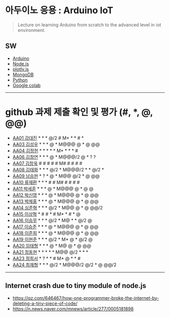 # 아두이노 응용 : Arduino IoT
> Lecture on learning Arduino from scratch to the advanced level in iot environment.

## SW
- [Arduino](https://www.arduino.cc/)
- [Node.js](https://nodejs.org/ko/)
- [plotly.js](https://plot.ly/)
- [MongoDB](https://www.mongodb.com/download-center#community)
- [Python](https://www.anaconda.com)
- [Google colab](https://colab.research.google.com/)
---

# github 과제 제출 확인 및 평가 (#, *, @, @@)
- [AA01	강대진](https://github.com/ijdaejin/aa01) * * * @/2 # M* * * # *
- [AA03	김성우](https://github.com/Gukdoli/AA03) * * * @ * M@@@ @ * @ @@
- [AA04	김정헌](https://github.com/jhkedwardkim/AA04) * * * * * M* * * * #
- [AA06	김창연](https://github.com/ckddus/AA06) * * * @ * M@@@/2 @ * ? ? 
- [AA07	김창욱](https://github.com/HM0007/AA07) # # # # # M# # # # #
- [AA08	김태화](https://github.com/TAaHwa/AA08) * * * @/2 * M@@@/2 * * @/2 *
- [AA09 남승현](https://github.com/nam0914/AA09) * ? * @ * M@@ @/2 * @ @@ 
- [AA10	류재환](https://github.com/jaeHwanRy/AA10) * * * # # M# # # # #
- [AA11	박세훈](https://github.com/uoooyas/AA11) * * * @ * M@@@ @ * @ @
- [AA12	박신영](https://github.com/zachpaul7/AA12) * * * @ * M@@@ @ * @ @@
- [AA13 박제홍](https://github.com/qkrwpghd27/AA13) * * * @ * M@@@ @ * @ @@
- [AA14	심준혁](https://github.com/dsfaewf/AA14) * * * @/2 * M@@ @ * @ @@/2
- [AA15	이상혁](http://www.github.com/bsang50005/aa15) * # # * # M* * # * @ 
- [AA16	이승무](https://github.com/LSeungMOO/AA16) * * * @/2 * M@ * * @/2 @
- [AA17	이승준](https://github.com/q1w2e3r4god/AA17) * * * @ * M@@@ @ * @ @@
- [AA18	이준희](https://github.com/LJunHee/AA18) * * * @ * M@@@ @ * @ @@
- [AA19	이현준](https://github.com/junlee00/aa19) * * * @/2 * M* @ * @/2 @
- [AA20	임태형](https://github.com/vmvvmvvmv/AA20) * * * @ * M@ @ * @ @@
- [AA21	정동현](https://github.com/DongHyunYee/AA21) * * * * * M@@ @/2 * * *
- [AA23	정희서](https://github.com/HiSeoJeong/AA23) * ? * * # M* @ * * #
- [AA24	최재형](https://github.com/june6297/aa24) * * * @/2 * M@@@/2 @/2 * @ @@/2

---
## Internet crash due to tiny module of node.js
* https://qz.com/646467/how-one-programmer-broke-the-internet-by-deleting-a-tiny-piece-of-code/
* https://n.news.naver.com/mnews/article/277/0005181898

